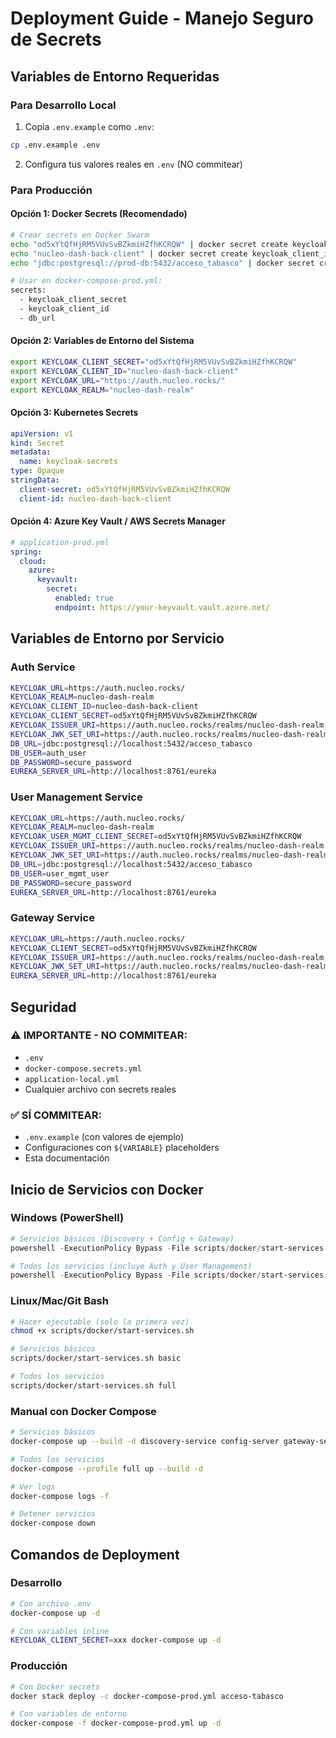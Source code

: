 # Deployment Guide - Manejo Seguro de Secrets

## Variables de Entorno Requeridas

### Para Desarrollo Local
1. Copia `.env.example` como `.env`:
```bash
cp .env.example .env
```

2. Configura tus valores reales en `.env` (NO commitear)

### Para Producción

#### Opción 1: Docker Secrets (Recomendado)
```bash
# Crear secrets en Docker Swarm
echo "od5xYtQfHjRM5VUvSvBZkmiHZfhKCRQW" | docker secret create keycloak_client_secret -
echo "nucleo-dash-back-client" | docker secret create keycloak_client_id -
echo "jdbc:postgresql://prod-db:5432/acceso_tabasco" | docker secret create db_url -

# Usar en docker-compose-prod.yml:
secrets:
  - keycloak_client_secret
  - keycloak_client_id
  - db_url
```

#### Opción 2: Variables de Entorno del Sistema
```bash
export KEYCLOAK_CLIENT_SECRET="od5xYtQfHjRM5VUvSvBZkmiHZfhKCRQW"
export KEYCLOAK_CLIENT_ID="nucleo-dash-back-client"
export KEYCLOAK_URL="https://auth.nucleo.rocks/"
export KEYCLOAK_REALM="nucleo-dash-realm"
```

#### Opción 3: Kubernetes Secrets
```yaml
apiVersion: v1
kind: Secret
metadata:
  name: keycloak-secrets
type: Opaque
stringData:
  client-secret: od5xYtQfHjRM5VUvSvBZkmiHZfhKCRQW
  client-id: nucleo-dash-back-client
```

#### Opción 4: Azure Key Vault / AWS Secrets Manager
```yaml
# application-prod.yml
spring:
  cloud:
    azure:
      keyvault:
        secret:
          enabled: true
          endpoint: https://your-keyvault.vault.azure.net/
```

## Variables de Entorno por Servicio

### Auth Service
```bash
KEYCLOAK_URL=https://auth.nucleo.rocks/
KEYCLOAK_REALM=nucleo-dash-realm
KEYCLOAK_CLIENT_ID=nucleo-dash-back-client
KEYCLOAK_CLIENT_SECRET=od5xYtQfHjRM5VUvSvBZkmiHZfhKCRQW
KEYCLOAK_ISSUER_URI=https://auth.nucleo.rocks/realms/nucleo-dash-realm
KEYCLOAK_JWK_SET_URI=https://auth.nucleo.rocks/realms/nucleo-dash-realm/protocol/openid-connect/certs
DB_URL=jdbc:postgresql://localhost:5432/acceso_tabasco
DB_USER=auth_user
DB_PASSWORD=secure_password
EUREKA_SERVER_URL=http://localhost:8761/eureka
```

### User Management Service
```bash
KEYCLOAK_URL=https://auth.nucleo.rocks/
KEYCLOAK_REALM=nucleo-dash-realm
KEYCLOAK_USER_MGMT_CLIENT_SECRET=od5xYtQfHjRM5VUvSvBZkmiHZfhKCRQW
KEYCLOAK_ISSUER_URI=https://auth.nucleo.rocks/realms/nucleo-dash-realm
KEYCLOAK_JWK_SET_URI=https://auth.nucleo.rocks/realms/nucleo-dash-realm/protocol/openid-connect/certs
DB_URL=jdbc:postgresql://localhost:5432/acceso_tabasco
DB_USER=user_mgmt_user
DB_PASSWORD=secure_password
EUREKA_SERVER_URL=http://localhost:8761/eureka
```

### Gateway Service
```bash
KEYCLOAK_URL=https://auth.nucleo.rocks/
KEYCLOAK_CLIENT_SECRET=od5xYtQfHjRM5VUvSvBZkmiHZfhKCRQW
KEYCLOAK_ISSUER_URI=https://auth.nucleo.rocks/realms/nucleo-dash-realm
KEYCLOAK_JWK_SET_URI=https://auth.nucleo.rocks/realms/nucleo-dash-realm/protocol/openid-connect/certs
EUREKA_SERVER_URL=http://localhost:8761/eureka
```

## Seguridad

### ⚠️ IMPORTANTE - NO COMMITEAR:
- `.env`
- `docker-compose.secrets.yml`
- `application-local.yml`
- Cualquier archivo con secrets reales

### ✅ SÍ COMMITEAR:
- `.env.example` (con valores de ejemplo)
- Configuraciones con `${VARIABLE}` placeholders
- Esta documentación

## Inicio de Servicios con Docker

### Windows (PowerShell)
```powershell
# Servicios básicos (Discovery + Config + Gateway)
powershell -ExecutionPolicy Bypass -File scripts/docker/start-services.ps1 basic

# Todos los servicios (incluye Auth y User Management)
powershell -ExecutionPolicy Bypass -File scripts/docker/start-services.ps1 full
```

### Linux/Mac/Git Bash
```bash
# Hacer ejecutable (solo la primera vez)
chmod +x scripts/docker/start-services.sh

# Servicios básicos
scripts/docker/start-services.sh basic

# Todos los servicios
scripts/docker/start-services.sh full
```

### Manual con Docker Compose
```bash
# Servicios básicos
docker-compose up --build -d discovery-service config-server gateway-service

# Todos los servicios
docker-compose --profile full up --build -d

# Ver logs
docker-compose logs -f

# Detener servicios
docker-compose down
```

## Comandos de Deployment

### Desarrollo
```bash
# Con archivo .env
docker-compose up -d

# Con variables inline
KEYCLOAK_CLIENT_SECRET=xxx docker-compose up -d
```

### Producción
```bash
# Con Docker secrets
docker stack deploy -c docker-compose-prod.yml acceso-tabasco

# Con variables de entorno
docker-compose -f docker-compose-prod.yml up -d
```